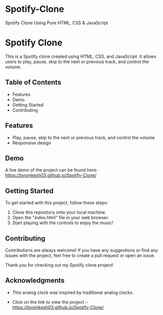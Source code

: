 # Spotify-Clone
Spotify Clone Using Pure HTML, CSS &amp; JavaScript


# Spotify Clone

This is a Spotify clone created using HTML, CSS, and JavaScript. It allows users to play, pause, skip to the next or previous track, and control the volume.

## Table of Contents

* Features
* Demo
* Getting Started
* Contributing

## Features

* Play, pause, skip to the next or previous track, and control the volume
* Responsive design

## Demo

A live demo of the project can be found here: https://byomkesh03.github.io/Spotify-Clone/

## Getting Started

To get started with this project, follow these steps:

1. Clone this repository onto your local machine.
2. Open the "index.html" file in your web browser.
3. Start playing with the controls to enjoy the music!

## Contributing

Contributions are always welcome! If you have any suggestions or find any issues with the project, feel free to create a pull request or open an issue.

Thank you for checking out my Spotify clone project!


## Acknowledgments

- This analog clock was inspired by traditional analog clocks.



* Click on the link to view the project :- https://byomkesh03.github.io/Spotify-Clone/
